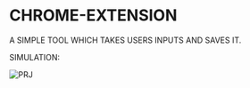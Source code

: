 # CHROME-EXTENSION

A SIMPLE TOOL WHICH TAKES USERS INPUTS AND SAVES IT.

SIMULATION:

![PRJ](https://user-images.githubusercontent.com/103529895/163041268-9dbe0d52-9e29-422b-842f-aa270b574cc3.png)

